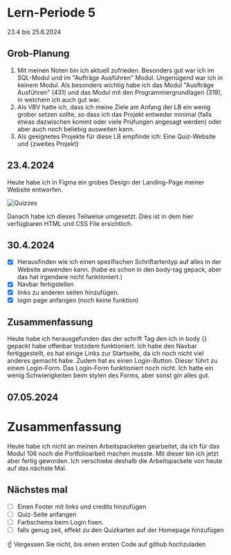 # Lern-Periode 5

23.4 bis 25.6.2024

## Grob-Planung

1. Mit meinen Noten bin ich aktuell zufrieden. Besonders gut war ich im SQL-Modul und im "Aufträge Ausführen" Modul. Ungenügend war ich in keinem Modul. Als besonders wichtig habe ich das Modul "Ausfträge Ausführen" (431) und das Modul mit den Programmiergrundlagen (319), in welchem ich auch gut war.
2. Als VBV hatte ich, dass ich meine Ziele am Anfang der LB ein wenig grober setzen sollte, so dass ich das Projekt entweder minimal (falls etwas dazwischen kommt oder viele Prüfungen angesagt werden) oder aber auch noch beliebig ausweiten kann.
4. Als geeignetes Projekte für diese LB empfinde ich: Eine Quiz-Website und {zweites Projekt}

## 23.4.2024
Heute habe ich in Figma ein grobes Design der Landing-Page meiner Website entworfen.

![Quizzes](https://github.com/Becausnt/Lern-Periode-5/assets/142886938/827bb0ca-fdf6-4e90-a3fa-b92497e7b035)

Danach habe ich dieses Teilweise umgesetzt. Dies ist in dem hier verfügbaren HTML und CSS File ersichtlich.



## 30.4.2024

- [x] Herausfinden wie ich einen spezifischen Schriftartentyp auf alles in der Website anwenden kann. (habe es schon in den body-tag gepack, aber das hat irgendwie nicht funktioniert.)
- [x] Navbar fertigstellen
- [x] links zu anderen seiten hinzufügen.
- [x] login page anfangen (noch keine funktion)

## Zusammenfassung
Heute habe ich herausgefunden das der schrift Tag den ich in body {} gepackt habe offenbar trotzdem funktioniert. Ich habe den Navbar fertiggestellt, es hat einige Links zur Startseite, da ich noch nicht viel anderes gemacht habe. Zudem hat es einen Login-Button. Dieser führt zu einem Login-Form. Das Login-Form funktioniert noch nicht. Ich hatte ein wenig Schwierigkeiten beim stylen des Forms, aber sonst gin alles gut.

## 07.05.2024
# Zusammenfassung
Heute habe ich nicht an meinen Arbeitspacketen gearbeitet, da ich für das Modul 106 noch die Portfolioarbeit machen musste. Mit dieser bin ich jetzt aber fertig geworden. Ich verschiebe deshalb die Arbeitspackete von heute auf das nächste Mal.

## Nächstes mal
- [ ] Einen Footer mit links und credits hinzufügen
- [ ] Quiz-Seite anfangen
- [ ] Farbschema beim Login fixen.
- [ ] falls genug zeit, effekt zu den Quizkarten auf der Homepage hinzufügen

☝️ Vergessen Sie nicht, bis einen ersten Code auf github hochzuladen
